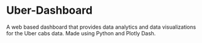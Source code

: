 # Uber-Dashboard
A web based dashboard that provides data analytics and data visualizations for the Uber cabs data. Made using Python and Plotly Dash.
